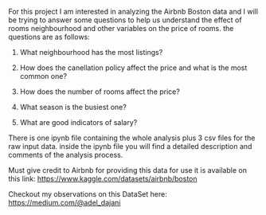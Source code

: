 For this project I am interested in analyzing the Airbnb Boston data
and I will be trying to answer some questions to help us understand the effect of rooms 
neighbourhood and other variables on the price of rooms.
the questions are as follows:

1) What neighbourhood has the most listings?

2) How does the canellation policy affect the price and what is the most common one?

3) How does the number of rooms affect the price?

4) What season is the busiest one?

5) What are good indicators of salary?

There is one ipynb file containing the whole analysis plus 3 csv files for the raw input data.
inside the ipynb file you will find a detailed description and comments of the analysis
process.

Must give credit to Airbnb for providing this data for use it is available on this link:
https://www.kaggle.com/datasets/airbnb/boston

Checkout my observations on this DataSet here:
https://medium.com/@adel_dajani